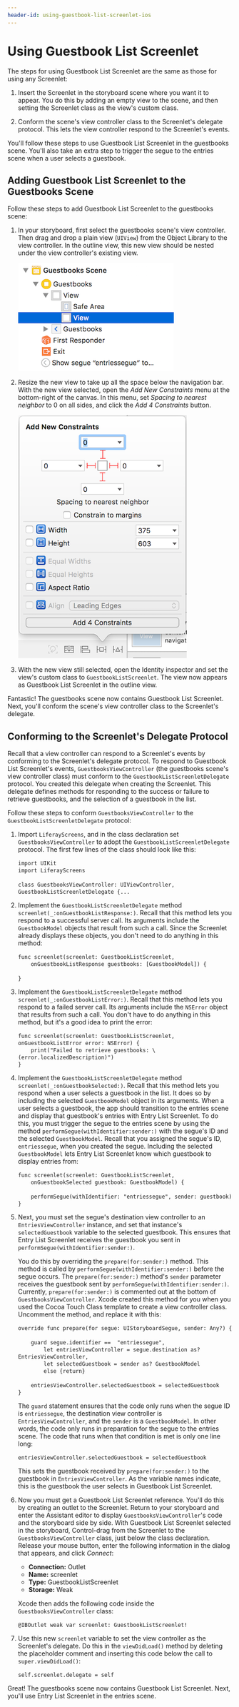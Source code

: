 ```yaml
---
header-id: using-guestbook-list-screenlet-ios
---
```


# Using Guestbook List Screenlet

The steps for using Guestbook List Screenlet are the same as those for using any 
Screenlet: 

1.  Insert the Screenlet in the storyboard scene where you want it to appear. 
    You do this by adding an empty view to the scene, and then setting the 
    Screenlet class as the view's custom class. 

2.  Conform the scene's view controller class to the Screenlet's delegate 
    protocol. This lets the view controller respond to the Screenlet's events. 

You'll follow these steps to use Guestbook List Screenlet in the guestbooks 
scene. You'll also take an extra step to trigger the segue to the entries scene 
when a user selects a guestbook. 

## Adding Guestbook List Screenlet to the Guestbooks Scene

Follow these steps to add Guestbook List Screenlet to the guestbooks scene: 

1.  In your storyboard, first select the guestbooks scene's view controller. 
    Then drag and drop a plain view (`UIView`) from the Object Library to the 
    view controller. In the outline view, this new view should be nested under 
    the view controller's existing view. 

    ![Figure 1: The new view is nested under the view controller's existing view.](../../../images/ios-lp-gb-view-outline.png)

2.  Resize the new view to take up all the space below the navigation bar. With 
    the new view selected, open the *Add New Constraints* menu at the 
    bottom-right of the canvas. In this menu, set *Spacing to nearest neighbor* 
    to 0 on all sides, and click the *Add 4 Constraints* button. 

    ![Figure 2: Set the new view's *Spacing to nearest neighbor* constraints to 0 on all sides.](../../../images/ios-lp-gb-constraints.png)

3.  With the new view still selected, open the Identity inspector and set the 
    view's custom class to `GuestbookListScreenlet`. The view now appears as 
    Guestbook List Screenlet in the outline view. 

Fantastic! The guestbooks scene now contains Guestbook List Screenlet. Next, 
you'll conform the scene's view controller class to the Screenlet's delegate. 

## Conforming to the Screenlet's Delegate Protocol

Recall that a view controller can respond to a Screenlet's events by conforming 
to the Screenlet's delegate protocol. To respond to Guestbook List Screenlet's 
events, `GuestbooksViewController` (the guestbooks scene's view controller 
class) must conform to the `GuestbookListScreenletDelegate` protocol. You 
created this delegate when creating the Screenlet. This delegate defines methods 
for responding to the success or failure to retrieve guestbooks, and the 
selection of a guestbook in the list. 

Follow these steps to conform `GuestbooksViewController` to the 
`GuestbookListScreenletDelegate` protocol: 

1.  Import `LiferayScreens`, and in the class declaration set 
    `GuestbooksViewController` to adopt the `GuestbookListScreenletDelegate` 
    protocol. The first few lines of the class should look like this: 

        import UIKit
        import LiferayScreens

        class GuestbooksViewController: UIViewController, GuestbookListScreenletDelegate {...

2.  Implement the `GuestbookListScreenletDelegate` method 
    `screenlet(_:onGuestbookListResponse:)`. Recall that this method lets you 
    respond to a successful server call. Its arguments include the 
    `GuestbookModel` objects that result from such a call. Since the Screenlet 
    already displays these objects, you don't need to do anything in this 
    method: 

        func screenlet(screenlet: GuestbookListScreenlet, 
            onGuestbookListResponse guestbooks: [GuestbookModel]) {

        }

3.  Implement the `GuestbookListScreenletDelegate` method 
    `screenlet(_:onGuestbookListError:)`. Recall that this method lets you 
    respond to a failed server call. Its arguments include the `NSError` object 
    that results from such a call. You don't have to do anything in this method, 
    but it's a good idea to print the error: 

        func screenlet(screenlet: GuestbookListScreenlet, onGuestbookListError error: NSError) {
            print("Failed to retrieve guestbooks: \(error.localizedDescription)")
        }

4.  Implement the `GuestbookListScreenletDelegate` method 
    `screenlet(_:onGuestbookSelected:)`. Recall that this method lets you 
    respond when a user selects a guestbook in the list. It does so by including 
    the selected `GuestbookModel` object in its arguments. When a user selects a 
    guestbook, the app should transition to the entries scene and display that 
    guestbook's entries with Entry List Screenlet. To do this, you must trigger 
    the segue to the entries scene by using the method 
    `performSegue(withIdentifier:sender:)` with the segue's ID and the selected 
    `GuestbookModel`. Recall that you assigned the segue's ID, `entriessegue`, 
    when you created the segue. Including the selected `GuestbookModel` lets 
    Entry List Screenlet know which guestbook to display entries from: 

        func screenlet(screenlet: GuestbookListScreenlet, 
            onGuestbookSelected guestbook: GuestbookModel) {

            performSegue(withIdentifier: "entriessegue", sender: guestbook)
        }

5.  Next, you must set the segue's destination view controller to an 
    `EntriesViewController` instance, and set that instance's 
    `selectedGuestbook` variable to the selected guestbook. This ensures that 
    Entry List Screenlet receives the guestbook you sent in 
    `performSegue(withIdentifier:sender:)`. 

    You do this by overriding the `prepare(for:sender:)` method. This method is 
    called by `performSegue(withIdentifier:sender:)` before the segue occurs. 
    The `prepare(for:sender:)` method's `sender` parameter receives the 
    guestbook sent by `performSegue(withIdentifier:sender:)`. Currently, 
    `prepare(for:sender:)` is commented out at the bottom of 
    `GuestbooksViewController`. Xcode created this method for you when you 
    used the Cocoa Touch Class template to create a view controller class. 
    Uncomment the method, and replace it with this: 

        override func prepare(for segue: UIStoryboardSegue, sender: Any?) {

            guard segue.identifier ==  "entriessegue",
                let entriesViewController = segue.destination as? EntriesViewController,
                let selectedGuestbook = sender as? GuestbookModel
                else {return}

            entriesViewController.selectedGuestbook = selectedGuestbook
        }

    The `guard` statement ensures that the code only runs when the segue ID is 
    `entriessegue`, the destination view controller is `EntriesViewController`, 
    and the `sender` is a `GuestbookModel`. In other words, the code only runs 
    in preparation for the segue to the entries scene. The code that runs when 
    that condition is met is only one line long: 

        entriesViewController.selectedGuestbook = selectedGuestbook

    This sets the guestbook received by `prepare(for:sender:)` to the guestbook 
    in `EntriesViewController`. As the variable names indicate, this is the 
    guestbook the user selects in Guestbook List Screenlet. 

6.  Now you must get a Guestbook List Screenlet reference. You'll do this by 
    creating an outlet to the Screenlet. Return to your storyboard and enter the 
    Assistant editor to display `GuestbooksViewController`'s code and the 
    storyboard side by side. With Guestbook List Screenlet selected in the 
    storyboard, Control-drag from the Screenlet to the 
    `GuestbooksViewController` class, just below the class declaration. Release 
    your mouse button, enter the following information in the dialog that 
    appears, and click *Connect*: 

    - **Connection:** Outlet
    - **Name:** screenlet
    - **Type:** GuestbookListScreenlet
    - **Storage:** Weak

    Xcode then adds the following code inside the `GuestbooksViewController` 
    class: 

        @IBOutlet weak var screenlet: GuestbookListScreenlet!

7.  Use this new `screenlet` variable to set the view controller as the 
    Screenlet's delegate. Do this in the `viewDidLoad()` method by deleting the 
    placeholder comment and inserting this code below the call to 
    `super.viewDidLoad()`:

        self.screenlet.delegate = self

Great! The guestbooks scene now contains Guestbook List Screenlet. Next, you'll 
use Entry List Screenlet in the entries scene. 

